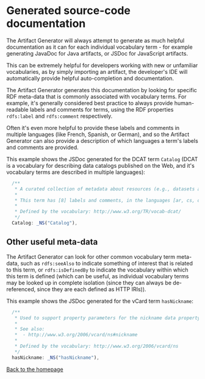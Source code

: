 # Generated source-code documentation

The Artifact Generator will always attempt to generate as much helpful
documentation as it can for each individual vocabulary term - for example
generating JavaDoc for Java artifacts, or JSDoc for JavaScript artifacts.

This can be extremely helpful for developers working with new or unfamiliar
vocabularies, as by simply importing an artifact, the developer's IDE will
automatically provide helpful auto-completion and documentation.

The Artifact Generator generates this documentation by looking for specific
RDF meta-data that is commonly associated with vocabulary terms. For example,
it's generally considered best practice to always provide human-readable
labels and comments for terms, using the RDF properties `rdfs:label` and
`rdfs:comment` respectively.

Often it's even more helpful to provide these labels and comments in multiple
languages (like French, Spanish, or German), and so the Artifact Generator
can also provide a description of which languages a term's labels and
comments are provided.

This example shows the JSDoc generated for the DCAT term `Catalog` (DCAT is
a vocabulary for describing data catalogs published on the Web, and it's
vocabulary terms are described in multiple languages):

```javascript
  /**
   * A curated collection of metadata about resources (e.g., datasets and data services in the context of a data catalog).
   *
   * This term has [8] labels and comments, in the languages [ar, cs, da, el, es, fr, it, ja].
   *
   * Defined by the vocabulary: http://www.w3.org/TR/vocab-dcat/
   */
  Catalog: _NS("Catalog"),
```

## Other useful meta-data

The Artifact Generator can look for other common vocabulary term meta-data,
such as `rdfs:seeAlso` to indicate something of interest that is related to
this term, or `rdfs:isDefinedBy` to indicate the vocabulary within which this
term is defined (which can be useful, as individual vocabulary terms may be
looked up in complete isolation (since they can always be de-referenced, since
they are each defined as HTTP IRIs)).

This example shows the JSDoc generated for the vCard term `hasNickname`:

```javascript
  /**
   * Used to support property parameters for the nickname data property
   *
   * See also:
   *  - http://www.w3.org/2006/vcard/ns#nickname
   *
   * Defined by the vocabulary: http://www.w3.org/2006/vcard/ns
   */
  hasNickname: _NS("hasNickname"),
```

[Back to the homepage](../README.md)
